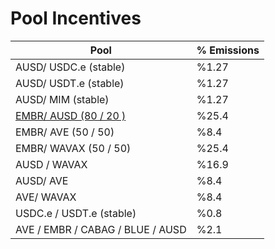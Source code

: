 # Pool Incentives 

<center>

|  Pool    |     % Emissions   |
| -------- | ----------------- |
| AUSD/ USDC.e (stable) | %1.27 |
| AUSD/ USDT.e (stable) | %1.27 |
| AUSD/ MIM (stable) | %1.27 |
| [EMBR/ AUSD (80 / 20 )](https://app.embr.finance/#/pool/0xe0d8da1b899c6161a8960db9ff3ea2f1f2f7862b00020000000000000000001e) | %25.4  |
| EMBR/ AVE (50 / 50) | %8.4 |
| EMBR/ WAVAX (50 / 50) | %25.4 |
| AUSD / WAVAX | %16.9 |
| AUSD/ AVE | %8.4 |
| AVE/ WAVAX | %8.4 |
| USDC.e / USDT.e (stable) | %0.8 |
| AVE / EMBR / CABAG / BLUE / AUSD  | %2.1 |

</center>